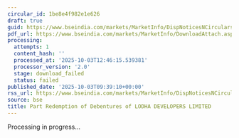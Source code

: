 ```yaml
---
circular_id: 1be8e4f982e1e626
draft: true
guid: https://www.bseindia.com/markets/MarketInfo/DispNoticesNCirculars.aspx?Noticeid={C53EF728-30BF-4410-8100-53A16512100F}&noticeno=20251003-18&dt=10/03/2025&icount=18&totcount=34&flag=0
pdf_url: https://www.bseindia.com/markets/MarketInfo/DownloadAttach.aspx?id=20251003-18&attachedId=
processing:
  attempts: 1
  content_hash: ''
  processed_at: '2025-10-03T12:46:15.539381'
  processor_version: '2.0'
  stage: download_failed
  status: failed
published_date: '2025-10-03T09:39:10+00:00'
rss_url: https://www.bseindia.com/markets/MarketInfo/DispNoticesNCirculars.aspx?Noticeid={C53EF728-30BF-4410-8100-53A16512100F}&noticeno=20251003-18&dt=10/03/2025&icount=18&totcount=34&flag=0
source: bse
title: Part Redemption of Debentures of LODHA DEVELOPERS LIMITED
---
```


Processing in progress...